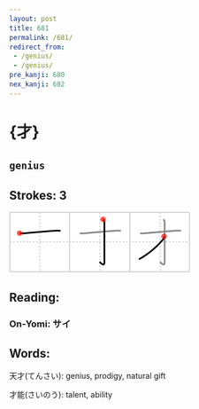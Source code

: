 ```yaml
---
layout: post
title: 681
permalink: /681/
redirect_from:
 - /genius/
 - /genius/
pre_kanji: 680
nex_kanji: 682
---
```


# {才}

## `genius`

## Strokes: 3

<div class="stroke"><img src="../images/E6898D.png" /></div>

## Reading:

### On-Yomi: サイ

## Words:

天才(てんさい): genius, prodigy, natural gift

才能(さいのう): talent, ability
